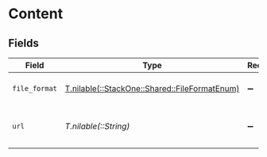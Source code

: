# Content


## Fields

| Field                                                                                  | Type                                                                                   | Required                                                                               | Description                                                                            | Example                                                                                |
| -------------------------------------------------------------------------------------- | -------------------------------------------------------------------------------------- | -------------------------------------------------------------------------------------- | -------------------------------------------------------------------------------------- | -------------------------------------------------------------------------------------- |
| `file_format`                                                                          | [T.nilable(::StackOne::Shared::FileFormatEnum)](../../models/shared/fileformatenum.md) | :heavy_minus_sign:                                                                     | The file format of the file                                                            |                                                                                        |
| `url`                                                                                  | *T.nilable(::String)*                                                                  | :heavy_minus_sign:                                                                     | URL where the file content is located                                                  | https://example.com/file.pdf                                                           |